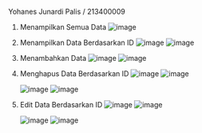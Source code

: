 Yohanes Junardi Palis / 213400009

1. Menampilkan Semua Data
   ![image](https://github.com/user-attachments/assets/14d3e88b-eed0-4b74-8aad-e33ce2e0fec8)
2. Menampilkan Data Berdasarkan ID
   ![image](https://github.com/user-attachments/assets/9fe48899-75ce-4fd5-99d5-b82ec533abe7)
   ![image](https://github.com/user-attachments/assets/ead5f937-7dec-47cc-a9bb-b5febc0554a6)
3. Menambahkan Data
   ![image](https://github.com/user-attachments/assets/b56f0f00-f3f7-48ed-8d4b-5babb7bc4c1a)
   ![image](https://github.com/user-attachments/assets/4e08e405-c337-426a-89c6-906ebc267b00)
4. Menghapus Data Berdasarkan ID
   ![image](https://github.com/user-attachments/assets/8013e286-292a-42e2-a560-d0162ad709c4)
   ![image](https://github.com/user-attachments/assets/0626173b-eba4-4493-949a-98c4708d5c2d)

   ![image](https://github.com/user-attachments/assets/d5739df5-6091-4bdb-b5c7-07814163f311)
   ![image](https://github.com/user-attachments/assets/07b1fc2f-a8a7-447d-9e90-236f40b2de45)

5. Edit Data Berdasarkan ID
   ![image](https://github.com/user-attachments/assets/9d66112c-d5b3-4ca4-addc-027809265892)
   ![image](https://github.com/user-attachments/assets/20670e53-7afd-40ca-8076-56ca93d2eb7b)

   ![image](https://github.com/user-attachments/assets/577c8a28-3905-4231-ab8e-9198532a4e54)
   ![image](https://github.com/user-attachments/assets/1ad10651-5a0c-46cd-aaaa-3e1e0ce7281d)










   


  
